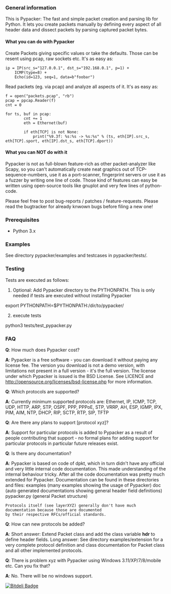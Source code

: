 ### General information
This is Pypacker: The fast and simple packet creation and parsing lib for Python.
It lets you create packets manually by defining every aspect of all header data
and dissect packets by parsing captured packet bytes.

#### What you can do with Pypacker
Create Packets giving specific values or take the defaults. Those can be resent using pcap, raw sockets etc. It's as easy as:

	ip = IP(src_s="127.0.0.1", dst_s="192.168.0.1", p=1) +
		ICMP(type=8) +
		Echo(id=123, seq=1, data=b"foobar")

Read packets (eg. via pcap) and analyze all aspects of it. It's as easy as:

	f = open("packets.pcap", "rb")
	pcap = ppcap.Reader(f)
	cnt = 0

	for ts, buf in pcap:
			cnt += 1
			eth = Ethernet(buf)

			if eth[TCP] is not None:
				print("%9.3f: %s:%s -> %s:%s" % (ts, eth[IP].src_s, eth[TCP].sport, eth[IP].dst_s, eth[TCP].dport))

#### What you can NOT do with it
Pypacker is not as full-blown feature-rich as other packet-analyzer like Scapy, so you can't automatically create neat graphics out of TCP-sequence-numbers, use it as a port-scanner, fingerprint servers	or use it as a fuzzer by writing one line of code. Those kind of features can easy be written using open-source tools like gnuplot and very few lines of python-code. 

Please feel free to post bug-reports / patches / feature-requests. Please read
the bugtracker for already knwown bugs before filing a new one!

### Prerequisites
- Python 3.x

### Examples
See directory pypacker/examples and testcases in pypacker/tests/.

### Testing
Tests are executed as follows:

1) Optional: Add Pypacker directory to the PYTHONPATH. This is only needed if tests are executed without installing Pypacker

export PYTHONPATH=$PYTHONPATH:/dir/to/pypacker/

2) execute tests

python3 tests/test_pypacker.py

### FAQ

**Q**:	How much does Pypacker cost?

**A**:	Pypacker is a free software - you can download it without paying any license fee.
	The version you download is not a demo version, with limitations not present in
	a full version - it's the full version. The license under which Pypacker is
	issued is the BSD License. See LICENCE and http://opensource.org/licenses/bsd-license.php
	for more information.

**Q**:	Which protocols are supported?

**A**:	Currently minimum supported protocols are:
	Ethernet, IP, ICMP, TCP, UDP, HTTP, ARP, STP, OSPF, PPP, PPPoE, STP, VRRP, AH, ESP, IGMP,
	IPX, PIM, AIM, NTP, DHCP, RIP, SCTP, RTP, SIP, TFTP

**Q**:	Are there any plans to support [protocol xyz]?

**A**:	Support for particular protocols is added to Pypacker as a result of people contributing
	that support - no formal plans for adding support for particular protocols in particular
	future releases exist. 

**Q**:	Is there any documentation?

**A**:	Pypacker is based on code of dpkt, which in turn didn't have any official and very little
	internal code documentation. This made understanding of the internal behaviour tricky.
	After all the code documentation was pretty much extended for Pypacker. Documentation can
	be found in these directories and files:
	examples (many examples showing the usage of Pypacker)
	doc (auto generated documentations showing general header field definitions)
	pypacker.py (general Packet structure)

	Protocols itself (see layerXYZ) generally don't have much documentation because those are documented
	by their respective RFCs/official standards.

**Q**:	How can new protocols be added?

**A**:	Short answer: Extend Packet class and add the class variable __hdr__ to define header fields.
	Long answer: See directory examples/extension for a very complete protocol definition and
	class documentation for Packet class and all other implemented protocols.

**Q**:	There is problem xyz with Pypacker using Windows 3.11/XP/7/8/mobile etc. Can you fix that?

**A**:	No. There will be no windows support.



[![Bitdeli Badge](https://d2weczhvl823v0.cloudfront.net/mike01/pypacker/trend.png)](https://bitdeli.com/free "Bitdeli Badge")
